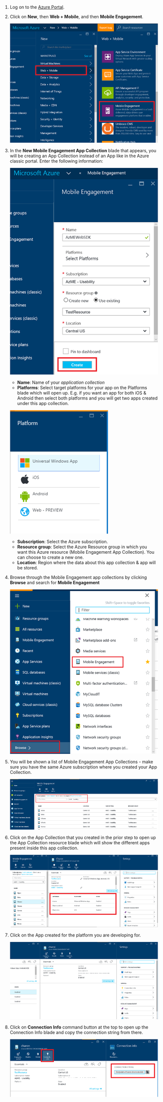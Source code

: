 1. Log on to the [Azure Portal](https://portal.azure.com).

2. Click on **New**, then **Web + Mobile**, and then **Mobile Engagement**.

   	![](./media/mobile-engagement-create-app-in-portal-new/browse-azme-extension.png)

3. In the **New Mobile Engagement App Collection** blade that appears, you will be creating an App Collection instead of an App like in the Azure classic portal. Enter the following information:

   	![](./media/mobile-engagement-create-app-in-portal-new/new-azme-app.png)

	- **Name**: Name of your *application collection* 
	- **Platforms**: Select target platforms for your app on the Platforms blade which will open up. E.g. if you want an app for both iOS & Android then select both platforms and you will get two apps created under this app collection. 

   	![](./media/mobile-engagement-create-app-in-portal-new/choose-platform.png)

	- **Subscription**: Select the Azure subscription. 
	- **Resource group**: Select the Azure Resource group in which you want this Azure resource (Mobile Engagement App Collection). You can choose to create a new one.  
	- **Location**: Region where the data about this app collection & app will be stored.

5. Browse through the Mobile Engagement app collections by clicking **Browse** and search for **Mobile Engagement**

	![](./media/mobile-engagement-create-app-in-portal-new/browse-mobile-engagement-menu.png)

6. You will be shown a list of Mobile Engagement App Collections - make sure you have the same Azure subscription where you created your App Collection.

	![](./media/mobile-engagement-create-app-in-portal-new/browse-mobile-engagement.png)

7. Click on the App Collection that you created in the prior step to open up the App Collection resource blade which will show the different apps present inside this app collection. 

	![](./media/mobile-engagement-create-app-in-portal-new/mobile-engagement-app-collection.png)

8. Click on the App created for the platform you are developing for. 

	![](./media/mobile-engagement-create-app-in-portal-new/mobile-engagement-app.png)

9. Click on **Connection Info** command button at the top to open up the Connection Info blade and copy the connection string from there. 

	![](./media/mobile-engagement-create-app-in-portal-new/app-connection-info.png)
